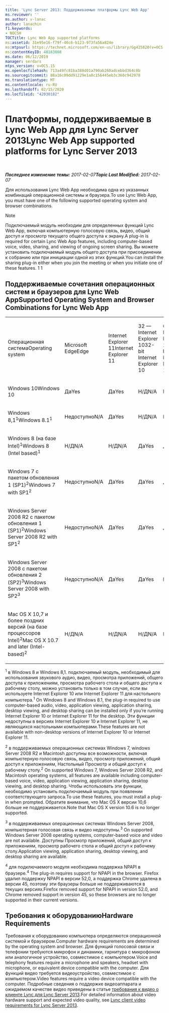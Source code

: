 ```yaml
---
title: 'Lync Server 2013: Поддерживаемые платформы Lync Web App'
ms.reviewer: ''
ms.author: v-lanac
author: lanachin
f1.keywords:
- NOCSH
TOCTitle: Lync Web App supported platforms
ms:assetid: 31e95e16-f79f-46c6-b123-973fa56a824e
ms:mtpsurl: https://technet.microsoft.com/en-us/library/Gg425820(v=OCS.15)
ms:contentKeyID: 48183808
ms.date: 06/12/2019
manager: serdars
mtps_version: v=OCS.15
ms.openlocfilehash: 713a49fc81ba388d01a790ab260adcebbd364c8b
ms.sourcegitcommit: 88a16c09dd91229e1a8c156445eb3c360c942978
ms.translationtype: MT
ms.contentlocale: ru-RU
ms.lasthandoff: 02/15/2020
ms.locfileid: "42030182"
---
```

<div data-xmlns="http://www.w3.org/1999/xhtml">

<div class="topic" data-xmlns="http://www.w3.org/1999/xhtml" data-msxsl="urn:schemas-microsoft-com:xslt" data-cs="http://msdn.microsoft.com/">

<div data-asp="http://msdn2.microsoft.com/asp">

# <a name="lync-web-app-supported-platforms-for-lync-server-2013"></a><span data-ttu-id="5790a-102">Платформы, поддерживаемые в Lync Web App для Lync Server 2013</span><span class="sxs-lookup"><span data-stu-id="5790a-102">Lync Web App supported platforms for Lync Server 2013</span></span>

</div>

<div id="mainSection">

<div id="mainBody">

<span> </span>

<span data-ttu-id="5790a-103">_**Последнее изменение темы:** 2017-02-07_</span><span class="sxs-lookup"><span data-stu-id="5790a-103">_**Topic Last Modified:** 2017-02-07_</span></span>

<span data-ttu-id="5790a-104">Для использования Lync Web App необходима одна из указанных комбинаций операционной системы и браузера.</span><span class="sxs-lookup"><span data-stu-id="5790a-104">To use Lync Web App, you must have one of the following supported operating system and browser combinations.</span></span>

<div>


> [!NOTE]  
> <span data-ttu-id="5790a-105">Подключаемый модуль необходим для определенных функций Lync Web App, включая компьютерную голосовую связь, видео, общий доступ и просмотр текущего общего доступа к экрану.</span><span class="sxs-lookup"><span data-stu-id="5790a-105">A plug-in is required for certain Lync Web App features, including computer-based voice, video, sharing, and viewing of ongoing screen sharing.</span></span> <span data-ttu-id="5790a-106">Вы можете установить подключаемый модуль общего доступа при присоединении к собранию или при инициации одной из этих функций.</span><span class="sxs-lookup"><span data-stu-id="5790a-106">You can install the sharing plug-in either when you join the meeting or when you initiate one of these features.</span></span> <span data-ttu-id="5790a-107">1 </span><span class="sxs-lookup"><span data-stu-id="5790a-107">1</span></span><BR>



</div>

<div>

## <a name="supported-operating-system-and-browser-combinations-for-lync-web-app"></a><span data-ttu-id="5790a-108">Поддерживаемые сочетания операционных систем и браузеров для Lync Web App</span><span class="sxs-lookup"><span data-stu-id="5790a-108">Supported Operating System and Browser Combinations for Lync Web App</span></span>


<table style="width:100%;">
<colgroup>
<col style="width: 9%" />
<col style="width: 9%" />
<col style="width: 9%" />
<col style="width: 9%" />
<col style="width: 9%" />
<col style="width: 9%" />
<col style="width: 9%" />
<col style="width: 9%" />
<col style="width: 9%" />
<col style="width: 9%" />
<col style="width: 9%" />
</colgroup>
<tbody>
<tr class="odd">
<td><p><span data-ttu-id="5790a-109">Операционная система</span><span class="sxs-lookup"><span data-stu-id="5790a-109">Operating system</span></span></p></td>
<td><p><span data-ttu-id="5790a-110">Microsoft Edge</span><span class="sxs-lookup"><span data-stu-id="5790a-110">Edge</span></span></p></td>
<td><p><span data-ttu-id="5790a-111">Internet Explorer 11</span><span class="sxs-lookup"><span data-stu-id="5790a-111">Internet Explorer 11</span></span></p></td>
<td><p><span data-ttu-id="5790a-112">32 — Internet Explorer 10</span><span class="sxs-lookup"><span data-stu-id="5790a-112">32-bit Internet Explorer 10</span></span></p></td>
<td><p><span data-ttu-id="5790a-113">64 — Internet Explorer 10</span><span class="sxs-lookup"><span data-stu-id="5790a-113">64-bit Internet Explorer 10</span></span></p></td>
<td><p><span data-ttu-id="5790a-114">32 — Internet Explorer 9</span><span class="sxs-lookup"><span data-stu-id="5790a-114">32-bit Internet Explorer 9</span></span></p></td>
<td><p><span data-ttu-id="5790a-115">64 — Internet Explorer 9</span><span class="sxs-lookup"><span data-stu-id="5790a-115">64-bit Internet Explorer 9</span></span></p></td>
<td><p><span data-ttu-id="5790a-116">Firefox 32 — бит<sup>4</sup></span><span class="sxs-lookup"><span data-stu-id="5790a-116">Firefox 32-bit<sup>4</sup></span></span></p></td>
<td><p><span data-ttu-id="5790a-117">Firefox 64 — бит<sup>4</sup></span><span class="sxs-lookup"><span data-stu-id="5790a-117">Firefox 64-bit<sup>4</sup></span></span></p></td>
<td><p><span data-ttu-id="5790a-118">Safari</span><span class="sxs-lookup"><span data-stu-id="5790a-118">Safari</span></span></p></td>
<td><p><span data-ttu-id="5790a-119">Хром<sup>4</sup></span><span class="sxs-lookup"><span data-stu-id="5790a-119">Chrome<sup>4</sup></span></span></p></td>
</tr>
<tr class="even">
<td><p><span data-ttu-id="5790a-120">Windows 10</span><span class="sxs-lookup"><span data-stu-id="5790a-120">Windows 10</span></span></p></td>
<td><p><span data-ttu-id="5790a-121">Да</span><span class="sxs-lookup"><span data-stu-id="5790a-121">Yes</span></span></p></td>
<td><p><span data-ttu-id="5790a-122">Да</span><span class="sxs-lookup"><span data-stu-id="5790a-122">Yes</span></span></p></td>
<td><p><span data-ttu-id="5790a-123">Н/Д</span><span class="sxs-lookup"><span data-stu-id="5790a-123">N/A</span></span></p></td>
<td><p><span data-ttu-id="5790a-124">Н/Д</span><span class="sxs-lookup"><span data-stu-id="5790a-124">N/A</span></span></p></td>
<td><p><span data-ttu-id="5790a-125">Н/Д</span><span class="sxs-lookup"><span data-stu-id="5790a-125">N/A</span></span></p></td>
<td><p><span data-ttu-id="5790a-126">Н/Д</span><span class="sxs-lookup"><span data-stu-id="5790a-126">N/A</span></span></p></td>
<td><p><span data-ttu-id="5790a-127">Нет</span><span class="sxs-lookup"><span data-stu-id="5790a-127">No</span></span></p></td>
<td><p><span data-ttu-id="5790a-128">Нет</span><span class="sxs-lookup"><span data-stu-id="5790a-128">No</span></span></p></td>
<td><p><span data-ttu-id="5790a-129">Н/Д</span><span class="sxs-lookup"><span data-stu-id="5790a-129">N/A</span></span></p></td>
<td><p><span data-ttu-id="5790a-130">Нет</span><span class="sxs-lookup"><span data-stu-id="5790a-130">No</span></span></p></td>
</tr>
<tr class="odd">
<td><p><span data-ttu-id="5790a-131">Windows 8,1<sup>1</sup></span><span class="sxs-lookup"><span data-stu-id="5790a-131">Windows 8.1<sup>1</sup></span></span></p></td>
<td><p><span data-ttu-id="5790a-132">Недоступно</span><span class="sxs-lookup"><span data-stu-id="5790a-132">N/A</span></span></p></td>
<td><p><span data-ttu-id="5790a-133">Да</span><span class="sxs-lookup"><span data-stu-id="5790a-133">Yes</span></span></p></td>
<td><p><span data-ttu-id="5790a-134">Н/Д</span><span class="sxs-lookup"><span data-stu-id="5790a-134">N/A</span></span></p></td>
<td><p><span data-ttu-id="5790a-135">Н/Д</span><span class="sxs-lookup"><span data-stu-id="5790a-135">N/A</span></span></p></td>
<td><p><span data-ttu-id="5790a-136">Н/Д</span><span class="sxs-lookup"><span data-stu-id="5790a-136">N/A</span></span></p></td>
<td><p><span data-ttu-id="5790a-137">Н/Д</span><span class="sxs-lookup"><span data-stu-id="5790a-137">N/A</span></span></p></td>
<td><p><span data-ttu-id="5790a-138">Нет</span><span class="sxs-lookup"><span data-stu-id="5790a-138">No</span></span></p></td>
<td><p><span data-ttu-id="5790a-139">Нет</span><span class="sxs-lookup"><span data-stu-id="5790a-139">No</span></span></p></td>
<td><p><span data-ttu-id="5790a-140">Н/Д</span><span class="sxs-lookup"><span data-stu-id="5790a-140">N/A</span></span></p></td>
<td><p><span data-ttu-id="5790a-141">Нет</span><span class="sxs-lookup"><span data-stu-id="5790a-141">No</span></span></p></td>
</tr>
<tr class="even">
<td><p><span data-ttu-id="5790a-142">Windows 8 (на базе Intel)<sup>1</sup></span><span class="sxs-lookup"><span data-stu-id="5790a-142">Windows 8 (Intel based)<sup>1</sup></span></span></p></td>
<td><p><span data-ttu-id="5790a-143">Н/Д</span><span class="sxs-lookup"><span data-stu-id="5790a-143">N/A</span></span></p></td>
<td><p><span data-ttu-id="5790a-144">Н/Д</span><span class="sxs-lookup"><span data-stu-id="5790a-144">N/A</span></span></p></td>
<td><p><span data-ttu-id="5790a-145">Да</span><span class="sxs-lookup"><span data-stu-id="5790a-145">Yes</span></span></p></td>
<td><p><span data-ttu-id="5790a-146">Да</span><span class="sxs-lookup"><span data-stu-id="5790a-146">Yes</span></span></p></td>
<td><p><span data-ttu-id="5790a-147">Н/Д</span><span class="sxs-lookup"><span data-stu-id="5790a-147">N/A</span></span></p></td>
<td><p><span data-ttu-id="5790a-148">Н/Д</span><span class="sxs-lookup"><span data-stu-id="5790a-148">N/A</span></span></p></td>
<td><p><span data-ttu-id="5790a-149">Нет</span><span class="sxs-lookup"><span data-stu-id="5790a-149">No</span></span></p></td>
<td><p><span data-ttu-id="5790a-150">Нет</span><span class="sxs-lookup"><span data-stu-id="5790a-150">No</span></span></p></td>
<td><p><span data-ttu-id="5790a-151">Н/Д</span><span class="sxs-lookup"><span data-stu-id="5790a-151">N/A</span></span></p></td>
<td><p><span data-ttu-id="5790a-152">Нет</span><span class="sxs-lookup"><span data-stu-id="5790a-152">No</span></span></p></td>
</tr>
<tr class="odd">
<td><p><span data-ttu-id="5790a-153">Windows 7 с пакетом обновления 1 (SP1)<sup>2</sup></span><span class="sxs-lookup"><span data-stu-id="5790a-153">Windows 7 with SP1<sup>2</sup></span></span></p></td>
<td><p><span data-ttu-id="5790a-154">Недоступно</span><span class="sxs-lookup"><span data-stu-id="5790a-154">N/A</span></span></p></td>
<td><p><span data-ttu-id="5790a-155">Да</span><span class="sxs-lookup"><span data-stu-id="5790a-155">Yes</span></span></p></td>
<td><p><span data-ttu-id="5790a-156">Да</span><span class="sxs-lookup"><span data-stu-id="5790a-156">Yes</span></span></p></td>
<td><p><span data-ttu-id="5790a-157">Да</span><span class="sxs-lookup"><span data-stu-id="5790a-157">Yes</span></span></p></td>
<td><p><span data-ttu-id="5790a-158">Да</span><span class="sxs-lookup"><span data-stu-id="5790a-158">Yes</span></span></p></td>
<td><p><span data-ttu-id="5790a-159">Да</span><span class="sxs-lookup"><span data-stu-id="5790a-159">Yes</span></span></p></td>
<td><p><span data-ttu-id="5790a-160">Нет</span><span class="sxs-lookup"><span data-stu-id="5790a-160">No</span></span></p></td>
<td><p><span data-ttu-id="5790a-161">Нет</span><span class="sxs-lookup"><span data-stu-id="5790a-161">No</span></span></p></td>
<td><p><span data-ttu-id="5790a-162">Н/Д</span><span class="sxs-lookup"><span data-stu-id="5790a-162">N/A</span></span></p></td>
<td><p><span data-ttu-id="5790a-163">Нет</span><span class="sxs-lookup"><span data-stu-id="5790a-163">No</span></span></p></td>
</tr>
<tr class="even">
<td><p><span data-ttu-id="5790a-164">Windows Server 2008 R2 с пакетом обновления 1 (SP1)<sup>2</sup></span><span class="sxs-lookup"><span data-stu-id="5790a-164">Windows Server 2008 R2 with SP1<sup>2</sup></span></span></p></td>
<td><p><span data-ttu-id="5790a-165">Недоступно</span><span class="sxs-lookup"><span data-stu-id="5790a-165">N/A</span></span></p></td>
<td><p><span data-ttu-id="5790a-166">Да</span><span class="sxs-lookup"><span data-stu-id="5790a-166">Yes</span></span></p></td>
<td><p><span data-ttu-id="5790a-167">Да</span><span class="sxs-lookup"><span data-stu-id="5790a-167">Yes</span></span></p></td>
<td><p><span data-ttu-id="5790a-168">Да</span><span class="sxs-lookup"><span data-stu-id="5790a-168">Yes</span></span></p></td>
<td><p><span data-ttu-id="5790a-169">Да</span><span class="sxs-lookup"><span data-stu-id="5790a-169">Yes</span></span></p></td>
<td><p><span data-ttu-id="5790a-170">Да</span><span class="sxs-lookup"><span data-stu-id="5790a-170">Yes</span></span></p></td>
<td><p><span data-ttu-id="5790a-171">Нет</span><span class="sxs-lookup"><span data-stu-id="5790a-171">No</span></span></p></td>
<td><p><span data-ttu-id="5790a-172">Нет</span><span class="sxs-lookup"><span data-stu-id="5790a-172">No</span></span></p></td>
<td><p><span data-ttu-id="5790a-173">Н/Д</span><span class="sxs-lookup"><span data-stu-id="5790a-173">N/A</span></span></p></td>
<td><p><span data-ttu-id="5790a-174">Нет</span><span class="sxs-lookup"><span data-stu-id="5790a-174">No</span></span></p></td>
</tr>
<tr class="odd">
<td><p><span data-ttu-id="5790a-175">Windows Server 2008 с пакетом обновления 2 (SP2)<sup>3</sup></span><span class="sxs-lookup"><span data-stu-id="5790a-175">Windows Server 2008 with SP2<sup>3</sup></span></span></p></td>
<td><p><span data-ttu-id="5790a-176">Недоступно</span><span class="sxs-lookup"><span data-stu-id="5790a-176">N/A</span></span></p></td>
<td><p><span data-ttu-id="5790a-177">Да</span><span class="sxs-lookup"><span data-stu-id="5790a-177">Yes</span></span></p></td>
<td><p><span data-ttu-id="5790a-178">Да</span><span class="sxs-lookup"><span data-stu-id="5790a-178">Yes</span></span></p></td>
<td><p><span data-ttu-id="5790a-179">Нет</span><span class="sxs-lookup"><span data-stu-id="5790a-179">No</span></span></p></td>
<td><p><span data-ttu-id="5790a-180">Да</span><span class="sxs-lookup"><span data-stu-id="5790a-180">Yes</span></span></p></td>
<td><p><span data-ttu-id="5790a-181">Нет</span><span class="sxs-lookup"><span data-stu-id="5790a-181">No</span></span></p></td>
<td><p><span data-ttu-id="5790a-182">Нет</span><span class="sxs-lookup"><span data-stu-id="5790a-182">No</span></span></p></td>
<td><p><span data-ttu-id="5790a-183">Нет</span><span class="sxs-lookup"><span data-stu-id="5790a-183">No</span></span></p></td>
<td><p><span data-ttu-id="5790a-184">Н/Д</span><span class="sxs-lookup"><span data-stu-id="5790a-184">N/A</span></span></p></td>
<td><p><span data-ttu-id="5790a-185">Нет</span><span class="sxs-lookup"><span data-stu-id="5790a-185">No</span></span></p></td>
</tr>
<tr class="even">
<td><p><span data-ttu-id="5790a-186">Mac OS X 10,7 и более поздних версий (на базе процессоров Intel)<sup>2</sup></span><span class="sxs-lookup"><span data-stu-id="5790a-186">Mac OS X 10.7 and later (Intel-based)<sup>2</sup></span></span></p></td>
<td><p><span data-ttu-id="5790a-187">Н/Д</span><span class="sxs-lookup"><span data-stu-id="5790a-187">N/A</span></span></p></td>
<td><p><span data-ttu-id="5790a-188">Н/Д</span><span class="sxs-lookup"><span data-stu-id="5790a-188">N/A</span></span></p></td>
<td><p><span data-ttu-id="5790a-189">Н/Д</span><span class="sxs-lookup"><span data-stu-id="5790a-189">N/A</span></span></p></td>
<td><p><span data-ttu-id="5790a-190">Н/Д</span><span class="sxs-lookup"><span data-stu-id="5790a-190">N/A</span></span></p></td>
<td><p><span data-ttu-id="5790a-191">Н/Д</span><span class="sxs-lookup"><span data-stu-id="5790a-191">N/A</span></span></p></td>
<td><p><span data-ttu-id="5790a-192">Н/Д</span><span class="sxs-lookup"><span data-stu-id="5790a-192">N/A</span></span></p></td>
<td><p><span data-ttu-id="5790a-193">Нет</span><span class="sxs-lookup"><span data-stu-id="5790a-193">No</span></span></p></td>
<td><p><span data-ttu-id="5790a-194">Нет</span><span class="sxs-lookup"><span data-stu-id="5790a-194">No</span></span></p></td>
<td><p><span data-ttu-id="5790a-195">Да</span><span class="sxs-lookup"><span data-stu-id="5790a-195">Yes</span></span></p></td>
<td><p><span data-ttu-id="5790a-196">Нет</span><span class="sxs-lookup"><span data-stu-id="5790a-196">No</span></span></p></td>
</tr>
</tbody>
</table>


<span data-ttu-id="5790a-197"><sup>1</sup> в Windows 8 и Windows 8,1. подключаемый модуль, необходимый для использования звукового аудио, видео, просмотра приложений, общего доступа к приложениям, просмотра рабочего стола и общего доступа к рабочему столу, можно установить только в том случае, если вы используете Internet Explorer 10 или Internet Explorer 11 для настольного компьютера.</span><span class="sxs-lookup"><span data-stu-id="5790a-197"><sup>1</sup> On Windows 8 and Windows 8.1, the plug-in required to use computer-based audio, video, application viewing, application sharing, desktop viewing, and desktop sharing can be installed only if you’re running Internet Explorer 10 or Internet Explorer 11 for the desktop.</span></span> <span data-ttu-id="5790a-198">Эти функции недоступны в версиях Internet Explorer 10 и Internet Explorer 11, не являющихся настольными компьютерами.</span><span class="sxs-lookup"><span data-stu-id="5790a-198">These features are not available with non-desktop versions of Internet Explorer 10 or Internet Explorer 11.</span></span>

<span data-ttu-id="5790a-199"><sup>2</sup> в поддерживаемых операционных системах Windows 7, windows Server 2008 R2 и Macintosh доступны все возможности, включая компьютерную голосовую связь, видео, просмотр приложений, общий доступ к приложениям, Настольный Просмотр и общий доступ к рабочему столу.</span><span class="sxs-lookup"><span data-stu-id="5790a-199"><sup>2</sup> On supported Windows 7, Windows Server 2008 R2, and Macintosh operating systems, all features are available including computer-based voice, video, application viewing, application sharing, desktop viewing, and desktop sharing.</span></span> <span data-ttu-id="5790a-200">Чтобы использовать эти функции, необходимо установить подключаемый модуль при появлении соответствующего запроса.</span><span class="sxs-lookup"><span data-stu-id="5790a-200">To use these features, you must install a plug-in when prompted.</span></span> <span data-ttu-id="5790a-201">Обратите внимание, что Mac OS X версии 10,6 больше не поддерживается.</span><span class="sxs-lookup"><span data-stu-id="5790a-201">Note that Mac OS X version 10.6 is no longer supported.</span></span>

<span data-ttu-id="5790a-202"><sup>3</sup> в поддерживаемых операционных системах Windows Server 2008, компьютерная голосовая связь и видео недоступны.</span><span class="sxs-lookup"><span data-stu-id="5790a-202"><sup>3</sup> On supported Windows Server 2008 operating systems, computer-based voice and video are not available.</span></span> <span data-ttu-id="5790a-203">Доступны Просмотр приложений, общий доступ к приложениям, просмотр рабочего стола и общий доступ к рабочему столу.</span><span class="sxs-lookup"><span data-stu-id="5790a-203">Application viewing, application sharing, desktop viewing, and desktop sharing are available.</span></span>

<span data-ttu-id="5790a-204"><sup>4</sup> для подключаемого модуля необходима поддержка NPAPI в браузере.</span><span class="sxs-lookup"><span data-stu-id="5790a-204"><sup>4</sup>  The plug-in requires support for NPAPI in the browser.</span></span> <span data-ttu-id="5790a-205">Firefox удалил поддержку NPAPI в версии 52,0, а поддержка Chrome удалена в версии 45, поэтому эти браузеры больше не поддерживаются в текущих версиях.</span><span class="sxs-lookup"><span data-stu-id="5790a-205">Firefox removed support for NPAPI in version 52.0, and Chrome removed support in version 45, so these browsers are no longer supported in their current versions.</span></span>

</div>

<div>

## <a name="hardware-requirements"></a><span data-ttu-id="5790a-206">Требования к оборудованию</span><span class="sxs-lookup"><span data-stu-id="5790a-206">Hardware Requirements</span></span>

<span data-ttu-id="5790a-207">Требования к оборудованию компьютера определяются операционной системой и браузером.</span><span class="sxs-lookup"><span data-stu-id="5790a-207">Computer hardware requirements are determined by the operating system and browser.</span></span> <span data-ttu-id="5790a-208">Для функций голосовой связи и телефонии требуются микрофон и динамики, гарнитура с микрофоном или аналогичное устройство, совместимое с компьютером.</span><span class="sxs-lookup"><span data-stu-id="5790a-208">Voice and telephony features require a microphone and speakers, headset with microphone, or equivalent device compatible with the computer.</span></span> <span data-ttu-id="5790a-209">Для функций видео требуется видеоустройство, совместимое с компьютером.</span><span class="sxs-lookup"><span data-stu-id="5790a-209">Video features require a video device compatible with the computer.</span></span> <span data-ttu-id="5790a-210">Подробные сведения о поддержке видеоаппарата и ожидаемом качестве видео приведены в статье [требования к видео о клиенте Lync для Lync Server 2013](lync-server-2013-lync-client-video-requirements.md).</span><span class="sxs-lookup"><span data-stu-id="5790a-210">For detailed information about video hardware support and expected video quality, see [Lync client video requirements for Lync Server 2013](lync-server-2013-lync-client-video-requirements.md).</span></span>

</div>

</div>

<span> </span>

</div>

</div>

</div>

